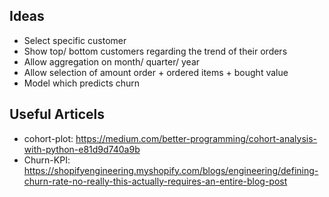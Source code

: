 ## Ideas
* Select specific customer
* Show top/ bottom customers regarding the trend of their orders
* Allow aggregation on month/ quarter/ year
* Allow selection of amount order + ordered items + bought value
* Model which predicts churn


## Useful Articels
* cohort-plot: https://medium.com/better-programming/cohort-analysis-with-python-e81d9d740a9b
* Churn-KPI: https://shopifyengineering.myshopify.com/blogs/engineering/defining-churn-rate-no-really-this-actually-requires-an-entire-blog-post